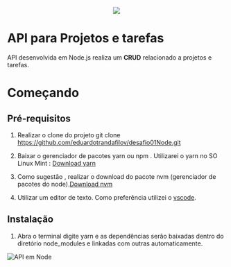 <p align="center">
  <img src="https://user-images.githubusercontent.com/9969265/64390860-ddc75280-d01c-11e9-8d65-4f3e46a56b59.png">
</p>

# API para Projetos e tarefas 

API desenvolvida em Node.js realiza um **CRUD** relacionado a projetos e tarefas.

# Começando

## Pré-requisitos

1. Realizar o clone do projeto git clone https://github.com/eduardotrandafilov/desafio01Node.git

2. Baixar o gerenciador de pacotes yarn ou npm . Utilizarei o yarn no SO Linux Mint : [Download yarn](https://github.com/yarnpkg/yarn/releases/tag/v1.17.3)

3. Como sugestão , realizar o download do pacote nvm (gerenciador de pacotes do node).[Download nvm](https://github.com/nvm-sh/nvm)

4. Utilizar um editor de texto. Como preferência utilizei o [vscode](https://code.visualstudio.com/download).

## Instalação

1. Abra o terminal digite yarn e as dependências serão baixadas dentro do diretório node_modules e linkadas com outras automaticamente.

![API em Node](https://user-images.githubusercontent.com/9969265/64391773-5da2ec00-d020-11e9-9a0e-8338268bb786.gif)




